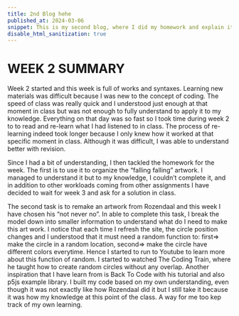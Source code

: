 ```yaml
---
title: 2nd Blog hehe
published_at: 2024-03-06
snippet: This is my second blog, where I did my homework and explain it
disable_html_sanitization: true
---
```

# WEEK 2 SUMMARY
Week 2 started and this week is full of works and syntaxes. Learning new materials was difficult because I was new to the concept of coding. The speed of class was really quick and I understood just enough at that moment in class but was not enough to fully understand to apply it to my knowledge. Everything on that day was so fast so I took time during week 2 to to read and re-learn what I had listened to in class. The process of re-learning indeed took longer because I only knew how it worked at that specific moment in class. Although it was difficult, I was able to understand better with revision. 

Since I had a bit of understanding, I then tackled the homework for the week. The first is to use it to organize the “falling falling” artwork. I managed to understand it but to my knowledge, I couldn’t complete it, and in addition to other workloads coming from other assignments I have decided to wait for week 3 and ask for a solution in class.

The second task is to remake an artwork from Rozendaal and this week I have chosen his “not never no”. In able to complete this task, I break the model down into smaller information to understand what do I need to make this art work. I notice that each time I refresh the site, the circle position changes and I understood that it must need a random function to: first=> make the circle in a random location, second=> make the circle have different colors everytime. Hence I started to run to Youtube to learn more about this function of random. I started to watched The Coding Train, where he taught how to create random circles without any overlap. Another inspiration that I have learn from is Back To Code with his tutorial and also p5js example library. I built my code based on my own understanding, even though it was not exactly like how Rozendaal did it but I still take it because it was how my knowledge at this point of the class. A way for me too kep track of my own learning.
